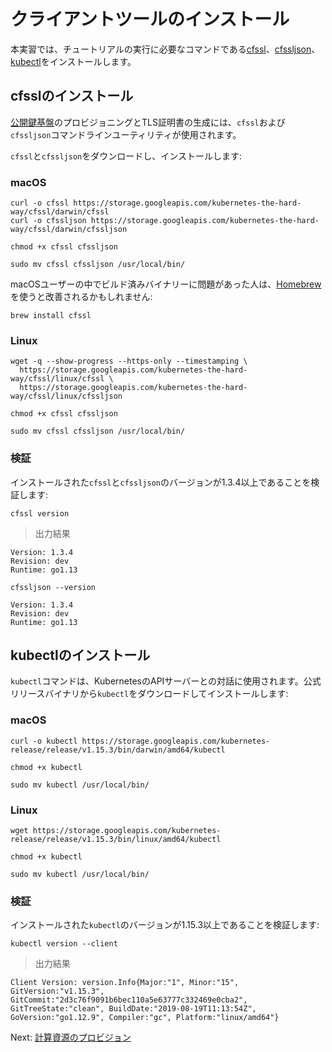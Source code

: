 # クライアントツールのインストール

本実習では、チュートリアルの実行に必要なコマンドである[cfssl](https://github.com/cloudflare/cfssl)、[cfssljson](https://github.com/cloudflare/cfssl)、[kubectl](https://kubernetes.io/docs/tasks/tools/install-kubectl)をインストールします。


## cfsslのインストール

[公開鍵基盤](https://ja.wikipedia.org/wiki/%E5%85%AC%E9%96%8B%E9%8D%B5%E5%9F%BA%E7%9B%A4)のプロビジョニングとTLS証明書の生成には、`cfssl`および`cfssljson`コマンドラインユーティリティが使用されます。

`cfssl`と`cfssljson`をダウンロードし、インストールします:

### macOS

```
curl -o cfssl https://storage.googleapis.com/kubernetes-the-hard-way/cfssl/darwin/cfssl
curl -o cfssljson https://storage.googleapis.com/kubernetes-the-hard-way/cfssl/darwin/cfssljson
```

```
chmod +x cfssl cfssljson
```

```
sudo mv cfssl cfssljson /usr/local/bin/
```

macOSユーザーの中でビルド済みバイナリーに問題があった人は、[Homebrew](https://brew.sh)を使うと改善されるかもしれません:

```
brew install cfssl
```

### Linux

```
wget -q --show-progress --https-only --timestamping \
  https://storage.googleapis.com/kubernetes-the-hard-way/cfssl/linux/cfssl \
  https://storage.googleapis.com/kubernetes-the-hard-way/cfssl/linux/cfssljson
```

```
chmod +x cfssl cfssljson
```

```
sudo mv cfssl cfssljson /usr/local/bin/
```

### 検証

インストールされた`cfssl`と`cfssljson`のバージョンが1.3.4以上であることを検証します:

```
cfssl version
```

> 出力結果

```
Version: 1.3.4
Revision: dev
Runtime: go1.13
```

```
cfssljson --version
```
```
Version: 1.3.4
Revision: dev
Runtime: go1.13
```

## kubectlのインストール

`kubectl`コマンドは、KubernetesのAPIサーバーとの対話に使用されます。公式リリースバイナリから`kubectl`をダウンロードしてインストールします:

### macOS

```
curl -o kubectl https://storage.googleapis.com/kubernetes-release/release/v1.15.3/bin/darwin/amd64/kubectl
```

```
chmod +x kubectl
```

```
sudo mv kubectl /usr/local/bin/
```

### Linux

```
wget https://storage.googleapis.com/kubernetes-release/release/v1.15.3/bin/linux/amd64/kubectl
```

```
chmod +x kubectl
```

```
sudo mv kubectl /usr/local/bin/
```

### 検証

インストールされた`kubectl`のバージョンが1.15.3以上であることを検証します:

```
kubectl version --client
```

> 出力結果

```
Client Version: version.Info{Major:"1", Minor:"15", GitVersion:"v1.15.3", GitCommit:"2d3c76f9091b6bec110a5e63777c332469e0cba2", GitTreeState:"clean", BuildDate:"2019-08-19T11:13:54Z", GoVersion:"go1.12.9", Compiler:"gc", Platform:"linux/amd64"}
```

Next: [計算資源のプロビジョン](03-compute-resources.md)

